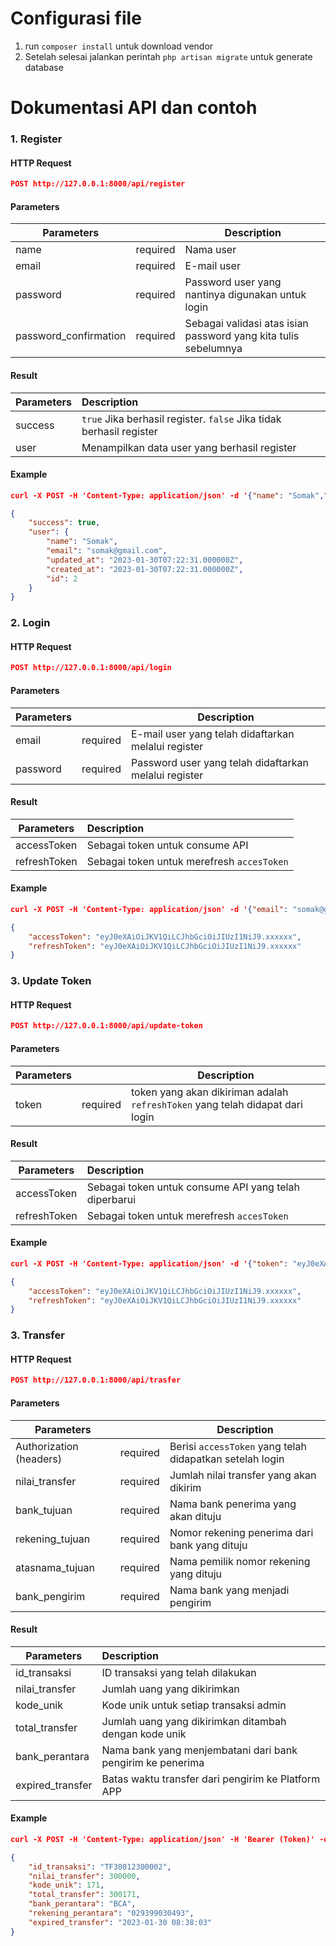 # Configurasi file
1. run `composer install` untuk download vendor
2. Setelah selesai jalankan perintah `php artisan migrate` untuk generate database

# Dokumentasi API dan contoh

### 1.  Register

#### HTTP Request
```json
POST http://127.0.0.1:8000/api/register
```
#### Parameters

| Parameters    |               | Description  |
| ------------- |:-------------:| -------------|
| name   | required	  	| Nama user |
| email   | required	  	| E-mail user |
| password   | required	  	| Password user yang nantinya digunakan untuk login |
| password_confirmation   | required	  	| Sebagai validasi atas isian password yang kita tulis sebelumnya |



#### Result

| Parameters    |  Description  |
| ------------- |:--------------|
|success| `true` Jika berhasil register. `false` Jika tidak berhasil register |
|user | Menampilkan data user yang berhasil register|


#### Example
```json
curl -X POST -H 'Content-Type: application/json' -d '{"name": "Somak","email": "somak@gmail.com","password": "Hello123#", "password_confirmation" : "Hello123#"}' https://127.0.0.1:8000/api/register
```
```json
{
    "success": true,
    "user": {
        "name": "Somak",
        "email": "somak@gmail.com",
        "updated_at": "2023-01-30T07:22:31.000000Z",
        "created_at": "2023-01-30T07:22:31.000000Z",
        "id": 2
    }
}
```



### 2.  Login

#### HTTP Request
```json
POST http://127.0.0.1:8000/api/login
```
#### Parameters

| Parameters    |               | Description  |
| ------------- |:-------------:| -------------|
| email   | required	  	| E-mail user yang telah didaftarkan melalui register |
| password   | required	  	| Password user yang telah didaftarkan melalui register |



#### Result

| Parameters    |  Description  |
| ------------- |:--------------|
|accessToken | Sebagai token untuk consume API |
|refreshToken | Sebagai token untuk merefresh `accesToken` |


#### Example
```json
curl -X POST -H 'Content-Type: application/json' -d '{"email": "somak@gmail.com","password": "Hello123#"}' https://127.0.0.1:8000/api/login
```
```json
{
    "accessToken": "eyJ0eXAiOiJKV1QiLCJhbGciOiJIUzI1NiJ9.xxxxxx",
    "refreshToken": "eyJ0eXAiOiJKV1QiLCJhbGciOiJIUzI1NiJ9.xxxxxx"
}
```




### 3. Update Token

#### HTTP Request
```json
POST http://127.0.0.1:8000/api/update-token
```
#### Parameters

| Parameters    |               | Description  |
| ------------- |:-------------:| -------------|
| token   | required	  	| token yang akan dikiriman adalah `refreshToken` yang telah didapat dari login |




#### Result

| Parameters    |  Description  |
| ------------- |:--------------|
|accessToken | Sebagai token untuk consume API yang telah diperbarui |
|refreshToken | Sebagai token untuk merefresh `accesToken` |


#### Example
```json
curl -X POST -H 'Content-Type: application/json' -d '{"token": "eyJ0eXAiOiJKV1QiLCJhbGciOiJIUzI1NiJ9.xxxxxx"}' https://127.0.0.1:8000/api/register
```
```json
{
    "accessToken": "eyJ0eXAiOiJKV1QiLCJhbGciOiJIUzI1NiJ9.xxxxxx",
    "refreshToken": "eyJ0eXAiOiJKV1QiLCJhbGciOiJIUzI1NiJ9.xxxxxx"
}
```



### 3. Transfer

#### HTTP Request
```json
POST http://127.0.0.1:8000/api/trasfer
```
#### Parameters

| Parameters    |               | Description  |
| ------------- |:-------------:| -------------|
|Authorization (headers)   | required	  	|  Berisi `accessToken` yang telah didapatkan setelah login |
|nilai_transfer | required | Jumlah nilai transfer yang akan dikirim |
|bank_tujuan | required | Nama bank penerima yang akan dituju |
|rekening_tujuan | required | Nomor rekening penerima dari bank yang dituju |
|atasnama_tujuan | required | Nama pemilik nomor rekening yang dituju |
|bank_pengirim | required | Nama bank yang menjadi pengirim |
 



#### Result

| Parameters    |  Description  |
| ------------- |:--------------|
|id_transaksi | ID transaksi yang telah dilakukan |
|nilai_transfer | Jumlah uang yang dikirimkan |
|kode_unik | Kode unik untuk setiap transaksi admin |
|total_transfer | Jumlah uang yang dikirimkan ditambah dengan kode unik |
|bank_perantara | Nama bank yang menjembatani dari bank pengirim ke penerima |
|expired_transfer | Batas waktu transfer dari pengirim ke Platform APP |


#### Example
```json
curl -X POST -H 'Content-Type: application/json' -H 'Bearer (Token)' -d ' {"nilai_transfer": 300000,"bank_tujuan": "BCA", "rekening_tujuan" : "12398210", "atasnama_tujuan" : "Hendro", "bank_pengirim" : "BNI" }' https://127.0.0.1:8000/api/transfer
```
```json
{
    "id_transaksi": "TF30012300002",
    "nilai_transfer": 300000,
    "kode_unik": 171,
    "total_transfer": 300171,
    "bank_perantara": "BCA",
    "rekening_perantara": "029399030493",
    "expired_transfer": "2023-01-30 08:38:03"
}
```